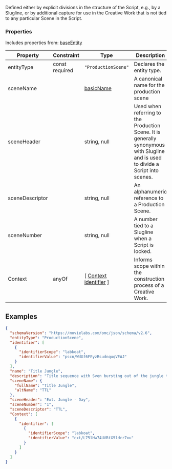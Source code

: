 Defined either by explicit divisions in the structure of the Script, e.g., by a Slugline, or by additional capture for use in the Creative Work that is not tied to any particular Scene in the Script.
### Properties
Includes properties from: [baseEntity](../core/baseEntity.md)

| Property        | Constraint        | Type                                                                           | Description                                                                                                                       |
| --------------- | ----------------- | ------------------------------------------------------------------------------ | --------------------------------------------------------------------------------------------------------------------------------- |
| entityType      | const<br>required | `"ProductionScene"`                                                            | Declares the entity type.                                                                                                         |
| sceneName       |                   | [basicName](../Utility/Utility.md#basicName)                                   | A canonical name for the production scene                                                                                         |
| sceneHeader     |                   | string, null                                                                   | Used when referring to the Production Scene. It is generally synonymous with Slugline and is used to divide a Script into scenes. |
| sceneDescriptor |                   | string, null                                                                   | An alphanumeric reference to a Production Scene.                                                                                  |
| sceneNumber     |                   | string, null                                                                   | A number tied to a Slugline when a Script is locked.                                                                              |
| Context         | anyOf             | [ [Context](./Context.md) <br>[identifier](../Utility/Utility.md#identifier) ] | Informs scope within the construction process of a Creative Work.                                                                 |
## Examples

```JSON
{  
  "schemaVersion": "https://movielabs.com/omc/json/schema/v2.6",  
  "entityType": "ProductionScene",  
  "identifier": [  
    {  
      "identifierScope": "labkoat",  
      "identifierValue": "pscn/WdGf6FEyzRsudnquqVEAJ"  
    }  
  ],  
  "name": "Title Jungle",  
  "description": "Title sequence with Sven bursting out of the jungle to the title sequence.",  
  "sceneName": {  
    "fullName": "Title Jungle",  
    "altName": "TTL"  
  },  
  "sceneHeader": "Ext. Jungle - Day",  
  "sceneNumber": "1",  
  "sceneDescriptor": "TTL",  
  "Context": [  
    {  
      "identifier": [  
        {  
          "identifierScope": "labkoat",  
          "identifierValue": "cxt/L75lHw74UVRtX5ldrr7xu"  
        }  
      ]  
    }  
  ]  
}
```
